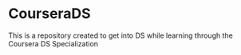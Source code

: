 # CourseraDS
This is a repository created to get into DS while learning through the Coursera DS Specialization
